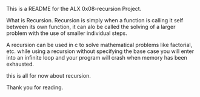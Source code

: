 This is a README for the ALX 0x08-recursion Project.

What is Recursion.
Recursion is simply when a function is calling it self between its own function, it can alo be called the solving of a larger problem with the use of smaller individual steps.

A recursion can be used in c to solve mathematical problems like factorial, etc.
while using a recursion without specifying the base case you will enter into an infinite loop and your program will crash when memory has been exhausted.

this is all for now about recursion. 

Thank you for reading.
